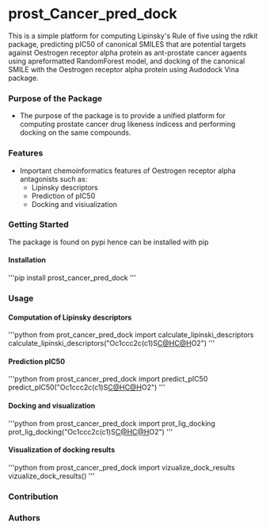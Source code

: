# prost_Cancer_pred_dock
This is a simple platform for computing Lipinsky's Rule of five using the rdkit package, predicting pIC50 of canonical SMILES that are potential targets against Oestrogen receptor alpha protein as ant-prostate cancer agaents using apreformatted RandomForest model, and docking of the canonical SMILE with the Oestrogen receptor alpha protein using Audodock Vina package. 

### Purpose of the Package
+ The purpose of the package is to provide a unified platform for computing prostate cancer drug likeness indicess and performing docking on the same compounds. 

### Features
+ Important chemoinformatics features of Oestrogen receptor alpha antagonists such as:
    - Lipinsky descriptors
    - Prediction of pIC50
    - Docking and visiualization 

### Getting Started
The package is found on pypi hence can be installed with pip

#### Installation
'''pip install prost_cancer_pred_dock
'''

### Usage
#### Computation of Lipinsky descriptors
'''python
from prot_cancer_pred_dock import calculate_lipinski_descriptors
calculate_lipinski_descriptors("Oc1ccc2c(c1)S[C@H](c1ccco1)[C@H](c1ccc(OCCN3CCCCC3)cc1)O2")
'''
#### Prediction pIC50
'''python
from prost_cancer_pred_dock import predict_pIC50
predict_pIC50("Oc1ccc2c(c1)S[C@H](c1ccco1)[C@H](c1ccc(OCCN3CCCCC3)cc1)O2")
'''
#### Docking and visualization
'''python
from prost_cancer_pred_dock import prot_lig_docking
prot_lig_docking("Oc1ccc2c(c1)S[C@H](c1ccco1)[C@H](c1ccc(OCCN3CCCCC3)cc1)O2")
'''
#### Visualization of docking results
'''python
from prost_cancer_pred_dock import vizualize_dock_results
vizualize_dock_results()
'''


### Contribution


### Authors
